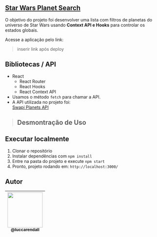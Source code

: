 ## [Star Wars Planet Search](https://swapi-trybe.herokuapp.com/api/planets/)

O objetivo do projeto foi desenvolver uma lista com filtros de planetas do universo de Star Wars usando **Context API e Hooks** para controlar os estados globais.

Acesse a aplicação pelo link:
> inserir link após deploy

## Bibliotecas / API
* React
	 * React Router
	 * React Hooks
	 * React Context API
* Usamos o método `fetch` para chamar a API.
* A API utilizada no projeto foi:    
[Swapi Planets API](https://swapi-trybe.herokuapp.com/api/planets/)

> ## Desmontração de Uso

## Executar localmente
1) Clonar o repositório
2) Instalar dependências com `npm install`
3) Entre na pasta do projeto e execute `npm start`
4) Pronto, projeto rodando em: `http://localhost:3000/`

## Autor
| [<img src="https://avatars.githubusercontent.com/u/92706411?v=4" width=115><br><sub>@luccarendall</sub>](https://github.com/LuccaRendall) |
| :---: |

